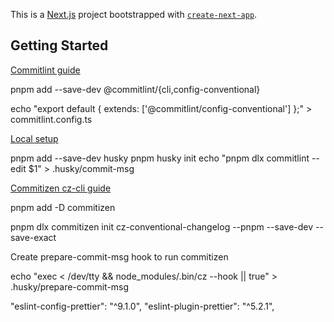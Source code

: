 This is a [Next.js](https://nextjs.org) project bootstrapped with [`create-next-app`](https://nextjs.org/docs/app/api-reference/cli/create-next-app).

## Getting Started

[Commitlint guide](https://commitlint.js.org/guides/getting-started.html)

pnpm add --save-dev @commitlint/{cli,config-conventional}

echo "export default { extends: ['@commitlint/config-conventional'] };" > commitlint.config.ts

[Local setup](https://commitlint.js.org/guides/local-setup.html)

pnpm add --save-dev husky
pnpm husky init
echo "pnpm dlx commitlint --edit \$1" > .husky/commit-msg

[Commitizen cz-cli guide](https://github.com/commitizen/cz-cli)

pnpm add -D commitizen

pnpm dlx commitizen init cz-conventional-changelog --pnpm --save-dev --save-exact

Create prepare-commit-msg hook to run commitizen

echo "exec < /dev/tty && node_modules/.bin/cz --hook || true" > .husky/prepare-commit-msg

"eslint-config-prettier": "^9.1.0",
"eslint-plugin-prettier": "^5.2.1",
